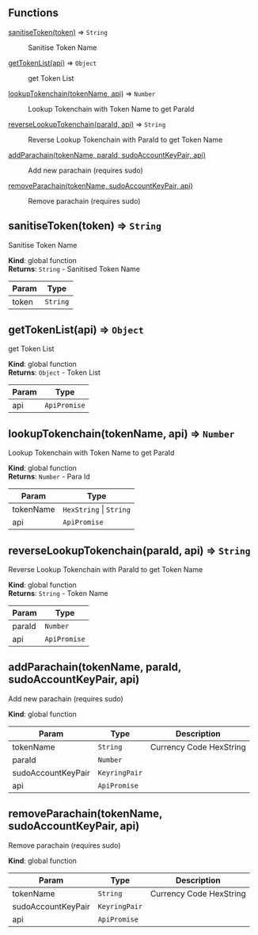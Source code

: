 ## Functions

<dl>
<dt><a href="#sanitiseToken">sanitiseToken(token)</a> ⇒ <code>String</code></dt>
<dd><p>Sanitise Token Name</p>
</dd>
<dt><a href="#getTokenList">getTokenList(api)</a> ⇒ <code>Object</code></dt>
<dd><p>get Token List</p>
</dd>
<dt><a href="#lookupTokenchain">lookupTokenchain(tokenName, api)</a> ⇒ <code>Number</code></dt>
<dd><p>Lookup Tokenchain with Token Name to get ParaId</p>
</dd>
<dt><a href="#reverseLookupTokenchain">reverseLookupTokenchain(paraId, api)</a> ⇒ <code>String</code></dt>
<dd><p>Reverse Lookup Tokenchain with ParaId to get Token Name</p>
</dd>
<dt><a href="#addParachain">addParachain(tokenName, paraId, sudoAccountKeyPair, api)</a></dt>
<dd><p>Add new parachain (requires sudo)</p>
</dd>
<dt><a href="#removeParachain">removeParachain(tokenName, sudoAccountKeyPair, api)</a></dt>
<dd><p>Remove parachain (requires sudo)</p>
</dd>
</dl>

<a name="sanitiseToken"></a>

## sanitiseToken(token) ⇒ <code>String</code>
Sanitise Token Name

**Kind**: global function  
**Returns**: <code>String</code> - Sanitised Token Name  

| Param | Type |
| --- | --- |
| token | <code>String</code> | 

<a name="getTokenList"></a>

## getTokenList(api) ⇒ <code>Object</code>
get Token List

**Kind**: global function  
**Returns**: <code>Object</code> - Token List  

| Param | Type |
| --- | --- |
| api | <code>ApiPromise</code> | 

<a name="lookupTokenchain"></a>

## lookupTokenchain(tokenName, api) ⇒ <code>Number</code>
Lookup Tokenchain with Token Name to get ParaId

**Kind**: global function  
**Returns**: <code>Number</code> - Para Id  

| Param | Type |
| --- | --- |
| tokenName | <code>HexString</code> \| <code>String</code> | 
| api | <code>ApiPromise</code> | 

<a name="reverseLookupTokenchain"></a>

## reverseLookupTokenchain(paraId, api) ⇒ <code>String</code>
Reverse Lookup Tokenchain with ParaId to get Token Name

**Kind**: global function  
**Returns**: <code>String</code> - Token Name  

| Param | Type |
| --- | --- |
| paraId | <code>Number</code> | 
| api | <code>ApiPromise</code> | 

<a name="addParachain"></a>

## addParachain(tokenName, paraId, sudoAccountKeyPair, api)
Add new parachain (requires sudo)

**Kind**: global function  

| Param | Type | Description |
| --- | --- | --- |
| tokenName | <code>String</code> | Currency Code HexString |
| paraId | <code>Number</code> |  |
| sudoAccountKeyPair | <code>KeyringPair</code> |  |
| api | <code>ApiPromise</code> |  |

<a name="removeParachain"></a>

## removeParachain(tokenName, sudoAccountKeyPair, api)
Remove parachain (requires sudo)

**Kind**: global function  

| Param | Type | Description |
| --- | --- | --- |
| tokenName | <code>String</code> | Currency Code HexString |
| sudoAccountKeyPair | <code>KeyringPair</code> |  |
| api | <code>ApiPromise</code> |  |


